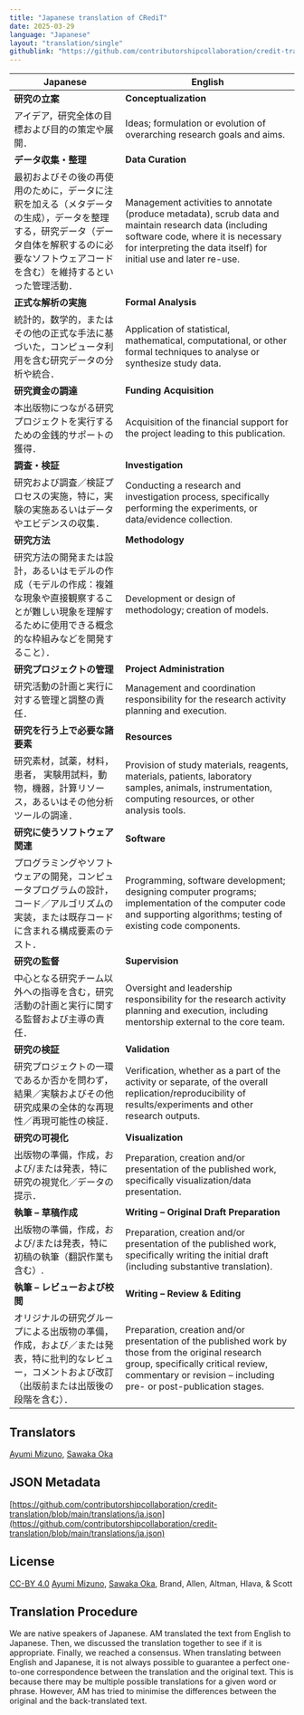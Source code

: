 ```yaml
---
title: "Japanese translation of CRediT"
date: 2025-03-29
language: "Japanese"
layout: "translation/single"
githublink: "https://github.com/contributorshipcollaboration/credit-translation/blob/main/translations/ja.json"
---
```


| Japanese | English |
| --- | --- |
| **研究の立案** | **Conceptualization** |
| アイデア，研究全体の目標および目的の策定や展開． | Ideas; formulation or evolution of overarching research goals and aims. |
| **データ収集・整理** | **Data Curation** |
| 最初およびその後の再使用のために，データに注釈を加える（メタデータの生成），データを整理する，研究データ（データ自体を解釈するのに必要なソフトウェアコードを含む）を維持するといった管理活動． | Management activities to annotate (produce metadata), scrub data and maintain research data (including software code, where it is necessary for interpreting the data itself) for initial use and later re-use. |
| **正式な解析の実施** | **Formal Analysis** |
| 統計的，数学的，またはその他の正式な手法に基づいた，コンピュータ利用を含む研究データの分析や統合． | Application of statistical, mathematical, computational, or other formal techniques to analyse or synthesize study data. |
| **研究資金の調達** | **Funding Acquisition** |
| 本出版物につながる研究プロジェクトを実行するための金銭的サポートの獲得． | Acquisition of the financial support for the project leading to this publication. |
| **調査・検証** | **Investigation** |
| 研究および調査／検証プロセスの実施，特に，実験の実施あるいはデータやエビデンスの収集． | Conducting a research and investigation process, specifically performing the experiments, or data/evidence collection. |
| **研究方法** | **Methodology** |
| 研究方法の開発または設計，あるいはモデルの作成（モデルの作成：複雑な現象や直接観察することが難しい現象を理解するために使用できる概念的な枠組みなどを開発すること）． | Development or design of methodology; creation of models. |
| **研究プロジェクトの管理** | **Project Administration** |
| 研究活動の計画と実行に対する管理と調整の責任． | Management and coordination responsibility for the research activity planning and execution. |
| **研究を行う上で必要な諸要素** | **Resources** |
| 研究素材，試薬，材料，患者， 実験用試料，動物，機器，計算リソース，あるいはその他分析ツールの調達． | Provision of study materials, reagents, materials, patients, laboratory samples, animals, instrumentation, computing resources, or other analysis tools. |
| **研究に使うソフトウェア関連** | **Software** |
| プログラミングやソフトウェアの開発，コンピュータプログラムの設計，コード／アルゴリズムの実装，または既存コードに含まれる構成要素のテスト． | Programming, software development; designing computer programs; implementation of the computer code and supporting algorithms; testing of existing code components. |
| **研究の監督** | **Supervision** |
| 中心となる研究チーム以外への指導を含む，研究活動の計画と実行に関する監督および主導の責任． | Oversight and leadership responsibility for the research activity planning and execution, including mentorship external to the core team. |
| **研究の検証** | **Validation** |
| 研究プロジェクトの一環であるか否かを問わず，結果／実験およびその他研究成果の全体的な再現性／再現可能性の検証． | Verification, whether as a part of the activity or separate, of the overall replication/reproducibility of results/experiments and other research outputs. |
| **研究の可視化** | **Visualization** |
| 出版物の準備，作成，および/または発表，特に研究の視覚化／データの提示． | Preparation, creation and/or presentation of the published work, specifically visualization/data presentation. |
| **執筆 – 草稿作成** | **Writing – Original Draft Preparation** |
| 出版物の準備，作成，および/または発表，特に初稿の執筆（翻訳作業も含む）. | Preparation, creation and/or presentation of the published work, specifically writing the initial draft (including substantive translation). |
| **執筆 – レビューおよび校閲** | **Writing – Review & Editing** |
| オリジナルの研究グループによる出版物の準備，作成，および／または発表，特に批判的なレビュー，コメントおよび改訂（出版前または出版後の段階を含む）． | Preparation, creation and/or presentation of the published work by those from the original research group, specifically critical review, commentary or revision – including pre- or post-publication stages. |

## Translators

[Ayumi  Mizuno](https://orcid.org/0000-0003-0822-5637), [Sawaka  Oka](https://orcid.org/NA)

## JSON Metadata

[https://github.com/contributorshipcollaboration/credit-translation/blob/main/translations/ja.json](https://github.com/contributorshipcollaboration/credit-translation/blob/main/translations/ja.json)

## License

[CC-BY 4.0](https://creativecommons.org/licenses/by/4.0/) [Ayumi  Mizuno](https://orcid.org/0000-0003-0822-5637), [Sawaka  Oka](https://orcid.org/NA), Brand, Allen, Altman, Hlava, & Scott

## Translation Procedure

We are native speakers of Japanese. AM translated the text from English to Japanese. Then, we discussed the translation together to see if it is appropriate. Finally, we reached a consensus. When translating between English and Japanese, it is not always possible to guarantee a perfect one-to-one correspondence between the translation and the original text. This is because there may be multiple possible translations for a given word or phrase. However, AM has tried to minimise the differences between the original and the back-translated text.